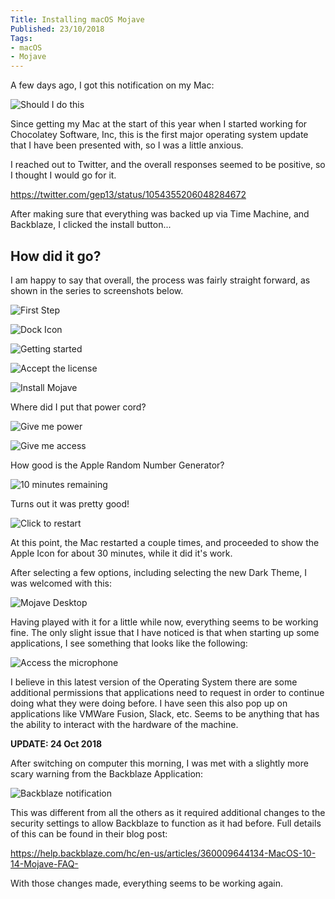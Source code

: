 ```yaml
---
Title: Installing macOS Mojave
Published: 23/10/2018
Tags:
- macOS
- Mojave
---
```


A few days ago, I got this notification on my Mac:

![Should I do this](https://gep13wpstorage.blob.core.windows.net/gep13/2018/10/23/should-i-do-this.jpg_large)

Since getting my Mac at the start of this year when I started working for Chocolatey Software, Inc, this is the first major operating system update that I have been presented with, so I was a little anxious.

I reached out to Twitter, and the overall responses seemed to be positive, so I thought I would go for it.

https://twitter.com/gep13/status/1054355206048284672

After making sure that everything was backed up via Time Machine, and Backblaze, I clicked the install button...

## How did it go?

I am happy to say that overall, the process was fairly straight forward, as shown in the series to screenshots below.

![First Step](https://gep13wpstorage.blob.core.windows.net/gep13/2018/10/23/first-step.png)

![Dock Icon](https://gep13wpstorage.blob.core.windows.net/gep13/2018/10/23/dock-icon.png)

![Getting started](https://gep13wpstorage.blob.core.windows.net/gep13/2018/10/23/getting-started.png)

![Accept the license](https://gep13wpstorage.blob.core.windows.net/gep13/2018/10/23/accept-the-license.png)

![Install Mojave](https://gep13wpstorage.blob.core.windows.net/gep13/2018/10/23/install-mojave.png)

Where did I put that power cord?

![Give me power](https://gep13wpstorage.blob.core.windows.net/gep13/2018/10/23/give-me-power.png)

![Give me access](https://gep13wpstorage.blob.core.windows.net/gep13/2018/10/23/give-me-access.png)

How good is the Apple Random Number Generator?

![10 minutes remaining](https://gep13wpstorage.blob.core.windows.net/gep13/2018/10/23/10-minutes-remaining.png)

Turns out it was pretty good!

![Click to restart](https://gep13wpstorage.blob.core.windows.net/gep13/2018/10/23/click-to-restart.png)

At this point, the Mac restarted a couple times, and proceeded to show the Apple Icon for about 30 minutes, while it did it's work.

After selecting a few options, including selecting the new Dark Theme, I was welcomed with this:

![Mojave Desktop](https://gep13wpstorage.blob.core.windows.net/gep13/2018/10/23/mojave-desktop.png)

Having played with it for a little while now, everything seems to be working fine.  The only slight issue that I have noticed is that when starting up some applications, I see something that looks like the following:

![Access the microphone](https://gep13wpstorage.blob.core.windows.net/gep13/2018/10/23/access-the-microphone.png)

I believe in this latest version of the Operating System there are some additional permissions that applications need to request in order to continue doing what they were doing before.  I have seen this also pop up on applications like VMWare Fusion, Slack, etc.  Seems to be anything that has the ability to interact with the hardware of the machine.


**UPDATE: 24 Oct 2018**

After switching on computer this morning, I was met with a slightly more scary warning from the Backblaze Application:

![Backblaze notification](https://gep13wpstorage.blob.core.windows.net/gep13/2018/10/23/backblaze-notification.png)

This was different from all the others as it required additional changes to the security settings to allow Backblaze to function as it had before.  Full details of this can be found in their blog post:

https://help.backblaze.com/hc/en-us/articles/360009644134-MacOS-10-14-Mojave-FAQ-

With those changes made, everything seems to be working again.
